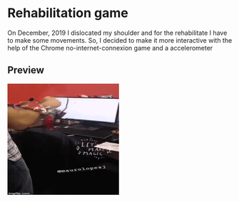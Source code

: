 # Rehabilitation game

On December, 2019 I dislocated my shoulder and for the rehabilitate I have to make some movements. So, I decided to make it more interactive with the help of the Chrome no-internet-connexion game and a accelerometer

 ## Preview 

 <img src="./img/3nafvm.gif" width="250" height="250">
